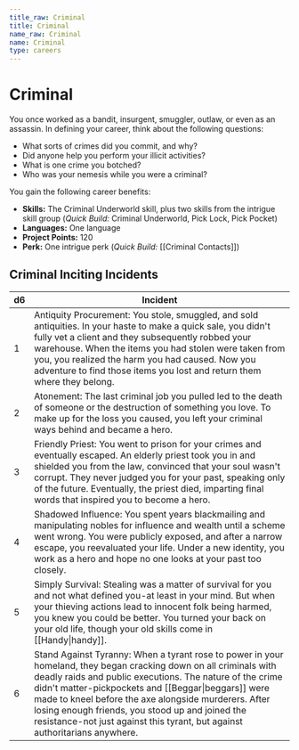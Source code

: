 ```yaml
---
title_raw: Criminal
title: Criminal
name_raw: Criminal
name: Criminal
type: careers
---
```


# Criminal

You once worked as a bandit, insurgent, smuggler, outlaw, or even as an assassin. In defining your career, think about the following questions:

- What sorts of crimes did you commit, and why?
- Did anyone help you perform your illicit activities?
- What is one crime you botched?
- Who was your nemesis while you were a criminal?

You gain the following career benefits:

- **Skills:** The Criminal Underworld skill, plus two skills from the intrigue skill group (*Quick Build:* Criminal Underworld, Pick Lock, Pick Pocket)
- **Languages:** One language
- **Project Points:** 120
- **Perk:** One intrigue perk (*Quick Build:* [[Criminal Contacts]])

## Criminal Inciting Incidents

| d6  | Incident                                                                                                                                                                                                                                                                                                                                                                                                                        |
| --- | ------------------------------------------------------------------------------------------------------------------------------------------------------------------------------------------------------------------------------------------------------------------------------------------------------------------------------------------------------------------------------------------------------------------------------- |
| 1   | Antiquity Procurement: You stole, smuggled, and sold antiquities. In your haste to make a quick sale, you didn't fully vet a client and they subsequently robbed your warehouse. When the items you had stolen were taken from you, you realized the harm you had caused. Now you adventure to find those items you lost and return them where they belong.                                                                     |
| 2   | Atonement: The last criminal job you pulled led to the death of someone or the destruction of something you love. To make up for the loss you caused, you left your criminal ways behind and became a hero.                                                                                                                                                                                                                     |
| 3   | Friendly Priest: You went to prison for your crimes and eventually escaped. An elderly priest took you in and shielded you from the law, convinced that your soul wasn't corrupt. They never judged you for your past, speaking only of the future. Eventually, the priest died, imparting final words that inspired you to become a hero.                                                                                      |
| 4   | Shadowed Influence: You spent years blackmailing and manipulating nobles for influence and wealth until a scheme went wrong. You were publicly exposed, and after a narrow escape, you reevaluated your life. Under a new identity, you work as a hero and hope no one looks at your past too closely.                                                                                                                          |
| 5   | Simply Survival: Stealing was a matter of survival for you and not what defined you-at least in your mind. But when your thieving actions lead to innocent folk being harmed, you knew you could be better. You turned your back on your old life, though your old skills come in [[Handy\|handy]].                                                                                                                             |
| 6   | Stand Against Tyranny: When a tyrant rose to power in your homeland, they began cracking down on all criminals with deadly raids and public executions. The nature of the crime didn't matter-pickpockets and [[Beggar\|beggars]] were made to kneel before the axe alongside murderers. After losing enough friends, you stood up and joined the resistance-not just against this tyrant, but against authoritarians anywhere. |
